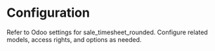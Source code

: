 # Configuration

Refer to Odoo settings for sale_timesheet_rounded. Configure related models, access rights, and options as needed.
